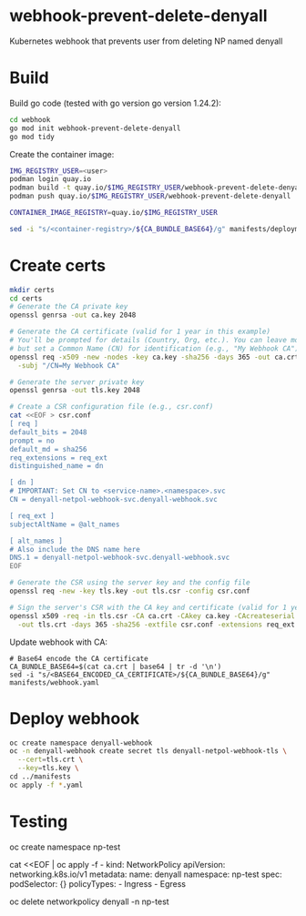 # webhook-prevent-delete-denyall

Kubernetes webhook that prevents user from deleting NP named denyall

# Build

Build go code (tested with go version go version 1.24.2):

```bash
cd webhook
go mod init webhook-prevent-delete-denyall
go mod tidy
```

Create the container image:

```bash
IMG_REGISTRY_USER=<user>
podman login quay.io
podman build -t quay.io/$IMG_REGISTRY_USER/webhook-prevent-delete-denyall .
podman push quay.io/$IMG_REGISTRY_USER/webhook-prevent-delete-denyall

CONTAINER_IMAGE_REGISTRY=quay.io/$IMG_REGISTRY_USER

sed -i "s/<container-registry>/${CA_BUNDLE_BASE64}/g" manifests/deployment.yaml
```

# Create certs

```bash
mkdir certs
cd certs
# Generate the CA private key
openssl genrsa -out ca.key 2048

# Generate the CA certificate (valid for 1 year in this example)
# You'll be prompted for details (Country, Org, etc.). You can leave most blank,
# but set a Common Name (CN) for identification (e.g., "My Webhook CA").
openssl req -x509 -new -nodes -key ca.key -sha256 -days 365 -out ca.crt \
  -subj "/CN=My Webhook CA"

# Generate the server private key
openssl genrsa -out tls.key 2048  

# Create a CSR configuration file (e.g., csr.conf)
cat <<EOF > csr.conf
[ req ]
default_bits = 2048
prompt = no
default_md = sha256
req_extensions = req_ext
distinguished_name = dn

[ dn ]
# IMPORTANT: Set CN to <service-name>.<namespace>.svc
CN = denyall-netpol-webhook-svc.denyall-webhook.svc

[ req_ext ]
subjectAltName = @alt_names

[ alt_names ]
# Also include the DNS name here
DNS.1 = denyall-netpol-webhook-svc.denyall-webhook.svc
EOF

# Generate the CSR using the server key and the config file
openssl req -new -key tls.key -out tls.csr -config csr.conf

# Sign the server's CSR with the CA key and certificate (valid for 1 year)
openssl x509 -req -in tls.csr -CA ca.crt -CAkey ca.key -CAcreateserial \
  -out tls.crt -days 365 -sha256 -extfile csr.conf -extensions req_ext
```

Update webhook with CA:

```
# Base64 encode the CA certificate
CA_BUNDLE_BASE64=$(cat ca.crt | base64 | tr -d '\n')
sed -i "s/<BASE64_ENCODED_CA_CERTIFICATE>/${CA_BUNDLE_BASE64}/g" manifests/webhook.yaml
```

# Deploy webhook

```bash
oc create namespace denyall-webhook
oc -n denyall-webhook create secret tls denyall-netpol-webhook-tls \
  --cert=tls.crt \
  --key=tls.key \
cd ../manifests
oc apply -f *.yaml
```

# Testing
oc create namespace np-test

cat <<EOF | oc apply -f -
kind: NetworkPolicy
apiVersion: networking.k8s.io/v1
metadata:
  name: denyall
  namespace: np-test
spec:
  podSelector: {}
  policyTypes:
    - Ingress
    - Egress

oc delete networkpolicy denyall -n np-test
